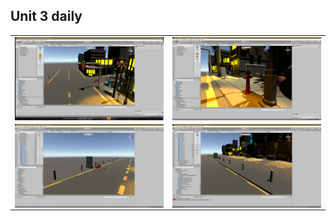 ## Unit 3 daily

<table border="0">
  <tr>
    <td>
       <img src="https://github.com/quarufus/Digital-Storytelling-Individual-Assignment/blob/main/dailies/Deliverable1/Unit3/Screenshot%20(5).png" align="left" width="100%" float="left">
    </td>
    <td>
      <img src="https://github.com/quarufus/Digital-Storytelling-Individual-Assignment/blob/main/dailies/Deliverable1/Unit3/Screenshot%20(6).png" align="left" width="100%" float="left">
    </td>
  </tr>
  <tr>
    <td>
       <img src="https://github.com/quarufus/Digital-Storytelling-Individual-Assignment/blob/main/dailies/Deliverable1/Unit3/Screenshot%20(8).png" align="left" width="100%" float="left">
    </td>
    <td>
      <img src="https://github.com/quarufus/Digital-Storytelling-Individual-Assignment/blob/main/dailies/Deliverable1/Unit3/Screenshot%20(9).png" align="left" width="100%" float="left">
    </td>
  </tr>
</table>
